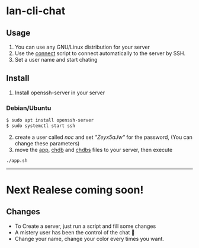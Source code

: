 # lan-cli-chat
## Usage
1. You can use any GNU/Linux distribution for your server
2. Use the [connect](https://github.com/juampam/lan-cli-chat/blob/master/connect) script to connect automatically to the server by SSH.
3. Set a user name and start chating

## Install
1. Install openssh-server in your server
### Debian/Ubuntu
```bash
$ sudo apt install openssh-server
$ sudo systemctl start ssh
```
2. create a user called _noc_ and set _"Zeyx5aJw"_ for the password, (You can change these parameters)
3. move the [app](https://github.com/juampam/lan-cli-chat/blob/master/app), [chdb](https://github.com/juampam/lan-cli-chat/blob/master/chdb) and [chdbs](https://github.com/juampam/lan-cli-chat/blob/master/chdbs) files to your server, then execute 
```bash
./app.sh
```
--- 
# Next Realese coming soon!
## Changes
- To Create a server, just run a script and fill some changes
- A mistery user has been the control of the chat 👻
- Change your name, change your color every times you want.

